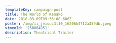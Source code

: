 ```yaml
---
templateKey: campaign-post
title: The World of Kanako
date: 2018-03-09T09:36:08.606Z
poster: /img/ii_jeisuc3l10_16206b4712a359db.jpeg
vimeoId: '258864951'
description: Theatrical Trailer
---
```


